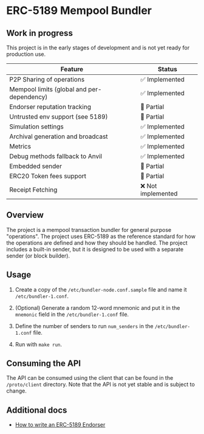 ERC-5189 Mempool Bundler
==================================================

## Work in progress

This project is in the early stages of development and is not yet ready for production use.

| Feature                                    | Status                |
|--------------------------------------------|-----------------------|
| P2P Sharing of operations                  | ✅ Implemented        |
| Mempool limits (global and per-dependency) | ✅ Implemented        |
| Endorser reputation tracking               | 🔄 Partial            |
| Untrusted env support (see 5189)           | 🔄 Partial            |
| Simulation settings                        | ✅ Implemented        |
| Archival generation and broadcast          | ✅ Implemented        |
| Metrics                                    | ✅ Implemented        |
| Debug methods fallback to Anvil            | ✅ Implemented        |
| Embedded sender                            | 🔄 Partial            |
| ERC20 Token fees support                   | 🔄 Partial            |
| Receipt Fetching                           | ❌ Not implemented    |

## Overview

The project is a mempool transaction bundler for general purpose "operations". The project uses ERC-5189 as the reference standard for how the operations are defined and how they should be handled. The project includes a built-in sender, but it is designed to be used with a separate sender (or block builder).

## Usage

1. Create a copy of the `/etc/bundler-node.conf.sample` file and name it `/etc/bundler-1.conf`.

2. (Optional) Generate a random 12-word mnemonic and put it in the `mnemonic` field in the `/etc/bundler-1.conf` file.

3. Define the number of senders to run `num_senders` in the `/etc/bundler-1.conf` file.

4. Run with `make run`.

## Consuming the API

The API can be consumed using the client that can be found in the `/proto/client` directory. Note that the API is not yet stable and is subject to change.

## Additional docs

- [How to write an ERC-5189 Endorser](./docs/HOW_TO_WRITE_ENDORSER.md)
